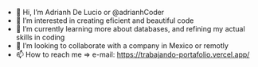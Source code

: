 - 👋 Hi, I’m Adrianh De Lucio or @adrianhCoder
- 👀 I’m interested in creating eficient and beautiful code
- 🌱 I’m currently learning more about databases, and refining my actual skills in coding
- 💞️ I’m looking to collaborate with a company in Mexico or remotly
- 📫 How to reach me => e-mail: https://trabajando-portafolio.vercel.app/
  
